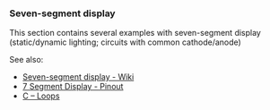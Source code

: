 ### Seven-segment display

This section contains several examples with seven-segment display (static/dynamic lighting; circuits with common cathode/anode)

See also:  
- [Seven-segment display - Wiki](https://en.wikipedia.org/wiki/Seven-segment_display)  
- [7 Segment Display - Pinout](https://components101.com/displays/7-segment-display-pinout-working-datasheet)  
- [C – Loops](https://www.geeksforgeeks.org/c-loops/)  
